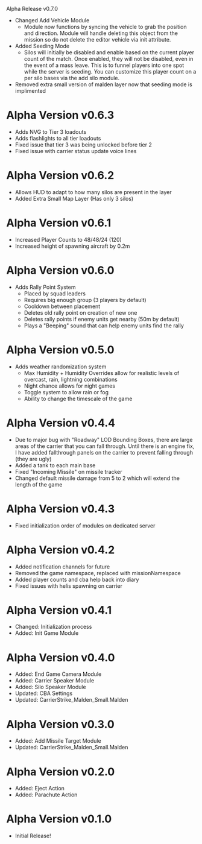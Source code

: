 Alpha Release v0.7.0

- Changed Add Vehicle Module
    - Module now functions by syncing the vehicle to grab the position and direction. Module will handle deleting this object from the mission so do not delete the editor vehicle via init attribute.
- Added Seeding Mode
    - Silos will initially be disabled and enable based on the current player count of the match. Once enabled, they will not be disabled, even in the event of a mass leave. This is to funnel players into one spot while the server is seeding. You can customize this player count on a per silo bases via the add silo module.
- Removed extra small version of malden layer now that seeding mode is implimented

# Alpha Version v0.6.3

- Adds NVG to Tier 3 loadouts
- Adds flashlights to all tier loadouts
- Fixed issue that tier 3 was being unlocked before tier 2
- Fixed issue with carrier status update voice lines

# Alpha Version v0.6.2

- Allows HUD to adapt to how many silos are present in the layer
- Added Extra Small Map Layer (Has only 3 silos)

# Alpha Version v0.6.1

- Increased Player Counts to 48/48/24 (120)
- Increased height of spawning aircraft by 0.2m

# Alpha Version v0.6.0

- Adds Rally Point System
    - Placed by squad leaders
    - Requires big enough group (3 players by default)
    - Cooldown between placement
    - Deletes old rally point on creation of new one
    - Deletes rally points if enemy units get nearby (50m by default)
    - Plays a "Beeping" sound that can help enemy units find the rally

# Alpha Version v0.5.0

- Adds weather randomization system
    - Max Humidity + Humidity Overrides allow for realistic levels of overcast, rain, lightning combinations
    - Night chance allows for night games
    - Toggle system to allow rain or fog
    - Ability to change the timescale of the game

# Alpha Version v0.4.4

- Due to major bug with "Roadway" LOD Bounding Boxes, there are large areas of the carrier that you can fall through. Until there is an engine fix, I have added fallthrough panels on the carrier to prevent falling through (they are ugly)
- Added a tank to each main base
- Fixed "Incoming Missile" on missile tracker
- Changed default missile damage from 5 to 2 which will extend the length of the game

# Alpha Version v0.4.3

- Fixed initialization order of modules on dedicated server

# Alpha Version v0.4.2

- Added notification channels for future
- Removed the game namespace, replaced with missionNamespace
- Added player counts and cba help back into diary
- Fixed issues with helis spawning on carrier

# Alpha Version v0.4.1

- Changed: Initialization process
- Added: Init Game Module

# Alpha Version v0.4.0

- Added: End Game Camera Module
- Added: Carrier Speaker Module
- Added: Silo Speaker Module
- Updated: CBA Settings
- Updated: CarrierStrike_Malden_Small.Malden

# Alpha Version v0.3.0

- Added: Add Missile Target Module
- Updated: CarrierStrike_Malden_Small.Malden

# Alpha Version v0.2.0

- Added: Eject Action
- Added: Parachute Action

# Alpha Version v0.1.0

- Initial Release!